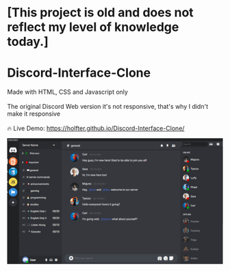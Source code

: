 # [This project is old and does not reflect my level of knowledge today.]

# Discord-Interface-Clone

Made with HTML, CSS and Javascript only
<br/>
<br/>
The original Discord Web version it's not responsive, that's why I didn't make it responsive
<br/>
<br/>
🔥 Live Demo: https://holfter.github.io/Discord-Interface-Clone/

![](images/preview.gif)
